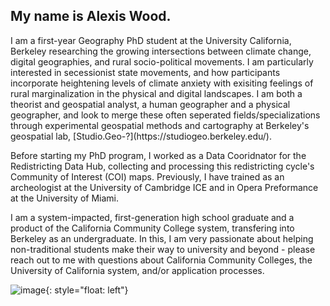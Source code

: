 
<!DOCTYPE html>
<html>
<head>
</head>
<body>

## My name is Alexis Wood.

<p> I am a first-year Geography PhD student at the University California, Berkeley researching the growing intersections between climate change, digital geographies, and rural socio-political movements. I am particularly interested in secessionist state movements, and how participants incorporate heightening levels of climate anxiety with exisiting feelings of rural marginalization in the physical and digital landscapes. I am both a theorist and geospatial analyst, a human geographer and a physical geographer, and look to merge these often seperated fields/specializations through experimental geospatial methods and cartography at Berkeley's geospatial lab, [Studio.Geo-?](https://studiogeo.berkeley.edu/). <p> 

<p> Before starting my PhD program, I worked as a Data Cooridnator for the Redistricting Data Hub, collecting and processing this redistricting cycle's Community of Interest (COI) maps. Previously, I have trained as an archeologist at the University of Cambridge ICE and in Opera Preformance at the University of Miami. <p>  

<p> I am a system-impacted, first-generation high school graduate and a product of the California Community College system, transfering into Berkeley as an undergraduate. In this, I am very passionate about helping non-traditional students make their way to university and beyond - please reach out to me with questions about California Community Colleges, the University of California system, and/or application processes. <p>  


![image](alexishomeimage.png){: style="float: left"}


</body>
</html>
